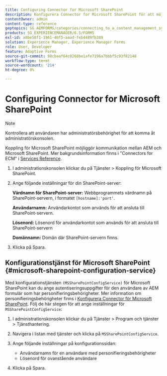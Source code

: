 ```yaml
---
title: Configuring Connector for Microsoft SharePoint
description: Konfigurera Connector for Microsoft SharePoint för att möjliggöra kommunikation mellan AEM och Microsoft SharePoint.
contentOwner: admin
content-type: reference
geptopics: SG_AEMFORMS/categories/connecting_to_a_content_management_system
products: SG_EXPERIENCEMANAGER/6.5/FORMS
exl-id: a8be58f1-1961-4bf5-aaad-feb4489fb389
solution: Experience Manager, Experience Manager Forms
role: User, Developer
feature: Adaptive Forms
source-git-commit: 98cbaaf64c0268be1afe7196a7bbbf5c93f02148
workflow-type: tm+mt
source-wordcount: '214'
ht-degree: 0%

---
```



# Configuring Connector for Microsoft SharePoint

>[!NOTE]
> 
> Kontrollera att användaren har administratörsbehörighet för att komma åt administratörskonsolen.

Koppling för Microsoft SharePoint möjliggör kommunikation mellan AEM och Microsoft SharePoint. Mer bakgrundsinformation finns i &quot;Connectors for ECM&quot; i [Services Reference](https://www.adobe.com/go/learn_aemforms_services_63).

1. I administrationskonsolen klickar du på Tjänster > Koppling för Microsoft SharePoint.
2. Ange följande inställningar för din SharePoint-server:

   **Värdnamn för SharePoint-server:** Webbprogrammets värdnamn på SharePoint-servern, i formatet `[hostname]:'port'`.

   **Användarnamn:** Användarkontot som används för att ansluta till SharePoint-servern.

   **Lösenord:** Lösenord för användarkontot som används för att ansluta till SharePoint-servern

   **Domännamn:** Domän där SharePoint-servern finns.

3. Klicka på Spara.

## Konfigurationstjänst för Microsoft SharePoint {#microsoft-sharepoint-configuration-service}

Med konfigurationstjänsten `(MSSharePointConfigService)` för Microsoft SharePoint kan du ange autentiseringsuppgifter för den användare av AEM formulär som har personifieringsbehörigheter. Mer information om personifieringsbehörigheter finns i [Konfigurera Connector för Microsoft SharePoint](https://help.adobe.com/en_US/AEMForms/6.1/SharePointConfig/index.html). Följ de här stegen för att ange inställningar för `MSSharePointConfigService`:

1. I administrationskonsolen klickar du på Tjänster > Program och tjänster > Tjänsthantering.
1. Navigera i listan med tjänster och klicka på `MSSharePointConfigService`.
1. Ange följande inställningar på konfigurationssidan:

   * Användarnamn för en användare med personifieringsbehörigheter
   * Lösenord för ovanstående användare

1. Klicka på Spara.
